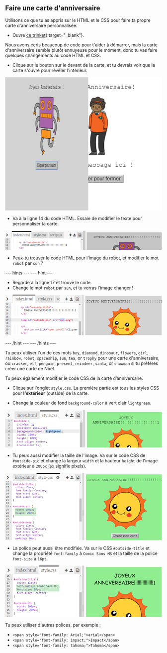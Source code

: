 ## Faire une carte d'anniversaire

Utilisons ce que tu as appris sur le HTML et le CSS pour faire ta propre carte d'anniversaire personnalisée.

+ Ouvre [ce trinket](https://trinket.io/html/b33e4f4ca8){:target="_blank"}.

Nous avons écris beaucoup de code pour t'aider à démarrer, mais la carte d'anniversaire semble plutôt ennuyeuse pour le moment, donc tu vas faire quelques changements au code HTML et CSS.

+ Clique sur le bouton sur le devant de la carte, et tu devrais voir que la carte s'ouvre pour révéler l'intérieur.

![capture d'écran](images/birthday-click.png)

+ Va à la ligne 14 du code HTML. Essaie de modifier le texte pour personnaliser ta carte.

![capture d'écran](images/birthday-card-html.png)

+ Peux-tu trouver le code HTML pour l'image du robot, et modifier le mot `robot` par `sun` ?

\--- hints \--- \--- hint \---

+ Regarde à la ligne 17 et trouve le code.
+ Change le mot `robot` par `sun`, et tu verras l'image changer !

![capture d'écran](images/birthday-card-sun.png)

\--- /hint \--- \--- /hints \---

Tu peux utiliser l'un de ces mots `boy`, `diamond`, `dinosaur`, `flowers`, `girl`, `rainbow`, `robot`, `spaceship`, `sun`, `tea`, or `trophy` pour une carte d'anniversaire, ou `cracker`, `elf`, `penguin`, `present`, `reindeer`, `santa`, or `snowman` si tu préfères créer une carte de Noël.

Tu peux également modifier le code CSS de la carte d’anniversaire.

+ Clique sur l'onglet `style.css`. La première partie est tous les styles CSS pour **l'extérieur** (outside) de la carte.

+ Change la couleur de fond `background-color` à vert clair `lightgreen`.

![capture d'écran](images/birthday-card-outside.png)

+ Tu peux aussi modifier la taille de l'image. Va sur le code CSS de `#outside-pic` et change la largeur `width` et la hauteur `height` de l'image extérieur à `200px` (`px` signifie pixels).

![capture d'écran](images/birthday-card-size.png)

+ La police peut aussi être modifiée. Va sur le CSS `#outside-title` et change la propriété `font-family` à `Comic Sans MS` et la taille de la police `font-size` à `16pt`.

![capture d'écran](images/birthday-card-font.png)

Tu peux utiliser d'autres polices, par exemple :

+ `<span style="font-family: Arial;">arial</span>`
+ `<span style="font-family: impact;">Impact</span>`
+ `<span style="font-family: tahoma;">Tahoma</span>`